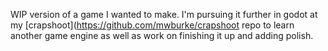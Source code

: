 WIP version of a game I wanted to make. I'm pursuing it further in godot at my [crapshoot](https://github.com/mwburke/crapshoot repo to learn another game engine as well as work on finishing it up and adding polish.
